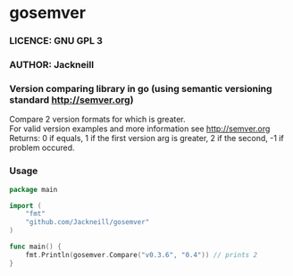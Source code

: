 # gosemver
### LICENCE: GNU GPL 3
### AUTHOR: Jackneill

### Version comparing library in go (using semantic versioning standard http://semver.org)

Compare 2 version formats for which is greater.<br>
For valid version examples and more information see http://semver.org<br>
Returns: 0 if equals, 1 if the first version arg is greater, 2 if the second, -1 if problem occured.

### Usage

```go
package main

import (
	"fmt"
	"github.com/Jackneill/gosemver"
)

func main() {
	fmt.Println(gosemver.Compare("v0.3.6", "0.4")) // prints 2
}
```
